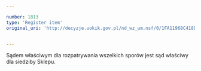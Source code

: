 ```yaml
---

number: 1813
type: 'Register item'
original_uri: 'http://decyzje.uokik.gov.pl/nd_wz_um.nsf/0/1FA11968C418DF17C12576950036CA5C?OpenDocument'


---
```


Sądem właściwym dla rozpatrywania wszelkich sporów jest sąd właściwy dla siedziby Sklepu.
